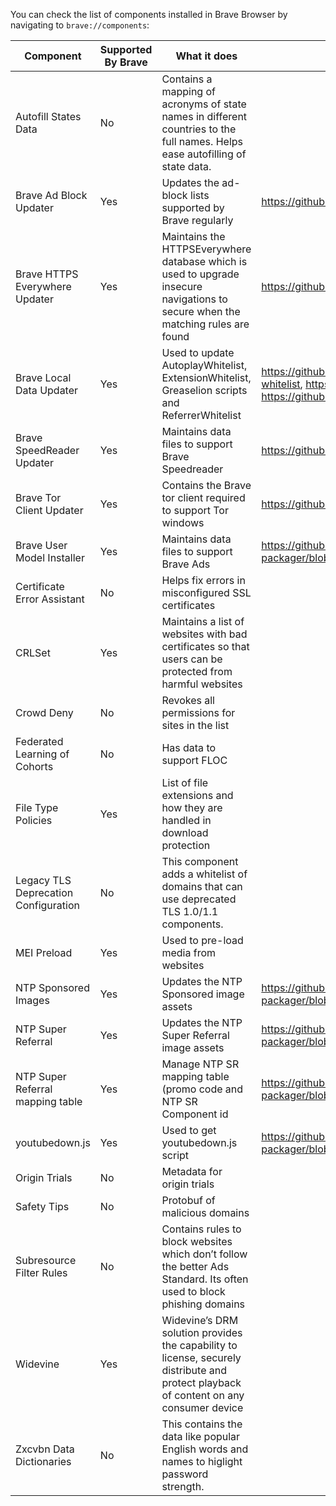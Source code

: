 You can check the list of components installed in Brave Browser by navigating to `brave://components`:

| Component                 | Supported By Brave     | What it does  | Repo      |Comments      |
| ------------------------- | ---------------------- | ------------- | ------------- | ------------- |
| Autofill States Data      | No           | Contains a mapping of acronyms of state names in different countries to the full names. Helps ease autofilling of state data. | |   |               |
| Brave Ad Block Updater    | Yes | Updates the ad-block lists supported by Brave regularly | https://github.com/brave/adblock-rust |  |
| Brave HTTPS Everywhere Updater      | Yes           | Maintains the HTTPSEverywhere database which is used to upgrade insecure navigations to secure when the matching rules are found | https://github.com/brave/https-everywhere-builder | |
| Brave Local Data Updater  | Yes                    | Used to update AutoplayWhitelist, ExtensionWhitelist, Greaselion scripts and ReferrerWhitelist  |  https://github.com/brave/autoplay-whitelist, https://github.com/brave/referrer-whitelist, https://github.com/brave/extension-whitelist, https://github.com/brave/brave-site-specific-scripts             | |
| Brave SpeedReader Updater      | Yes           | Maintains data files to support Brave Speedreader | https://github.com/brave-experiments/SpeedReader | |
| Brave Tor Client Updater      | Yes           | Contains the Brave tor client required to support Tor windows | https://github.com/brave/tor_build_scripts/ |
| Brave User Model Installer      | Yes           | Maintains data files to support Brave Ads  | https://github.com/brave/brave-core-crx-packager/blob/master/scripts/packageClientModelParameterComponent.js | |
| Certificate Error Assistant      | No           | Helps fix errors in misconfigured SSL certificates | | Not able to trigger Certificate Error Assistant in Chrome or Brave              |
| CRLSet      | Yes           | Maintains a list of websites with bad certificates so that users can be protected from harmful websites  |               |
| Crowd Deny      | No           | Revokes all permissions for sites in the list | | Work to enable tracked here: https://github.com/brave/brave-browser/issues/10280 |
| Federated Learning of Cohorts      | No           | Has data to support FLOC | | This feature has significant privacy risks and should not be enabled in Brave |
| File Type Policies      | Yes           | List of file extensions and how they are handled in download protection | | This is used by Safe Browsing |
| Legacy TLS Deprecation Configuration | No           | This component adds a whitelist of domains that can use deprecated TLS 1.0/1.1 components.  |               |
| MEI Preload      | Yes           | Used to pre-load media from websites |               |
| NTP Sponsored Images      | Yes           | Updates the NTP Sponsored image assets |https://github.com/brave/brave-core-crx-packager/blob/master/scripts/packageNTPSponsoredImagesComponents.js |
| NTP Super Referral      | Yes           | Updates the NTP Super Referral image assets | https://github.com/brave/brave-core-crx-packager/blob/master/scripts/packageNTPSuperReferrerComponent.js |
| NTP Super Referral mapping table | Yes           | Manage NTP SR mapping table (promo code and NTP SR Component id | https://github.com/brave/brave-core-crx-packager/blob/master/scripts/packageNTPSuperReferrerMappingTableComponent.js|
| youtubedown.js | Yes           | Used to get youtubedown.js script | https://github.com/brave/brave-core-crx-packager/blob/master/scripts/packageYoutubedown.js |
| Origin Trials      | No           | Metadata for origin trials |               |
| Safety Tips      | No           |  Protobuf of malicious domains | | Not able to trigger Safety tips in Chrome or Brave |
| Subresource Filter Rules      | No           | Contains rules to block websites which don’t follow the better Ads Standard. Its often used to block phishing domains |               |
| Widevine      | Yes           | Widevine’s DRM solution provides the capability to license, securely distribute and protect playback of content on any consumer device |           |
| Zxcvbn Data Dictionaries      | No           | This contains the data like popular English words and names to higlight password strength.    | | The work to develop a custom password check is being tracked here: https://github.com/brave/brave-browser/issues/12001 |
